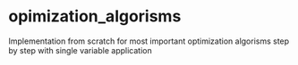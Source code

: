 # opimization_algorisms
Implementation from scratch for most important optimization algorisms step by step with single variable application
